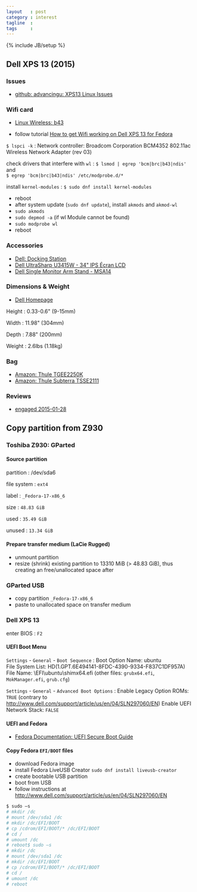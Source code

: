 ```yaml
---
layout   : post
category : interest
tagline  :
tags     :
---
```

{% include JB/setup %}

## Dell XPS 13 (2015)

### Issues

- [github: advancingu: XPS13 Linux Issues](https://github.com/advancingu/XPS13Linux/issues)

### Wifi card

- [Linux Wireless: b43](https://wireless.wiki.kernel.org/en/users/Drivers/b43)

- follow tutorial [How to get Wifi working on Dell XPS 13 for Fedora](https://doughgle.wordpress.com/2015/03/29/how-to-get-wifi-working-on-dell-xps-13-9343-model-for-fedora-linux/)

`$ lspci -k`
:   Network controller: Broadcom Corporation BCM4352 802.11ac Wireless Network Adapter (rev 03)

check drivers that interfere with `wl`
:   `$ lsmod | egrep 'bcm|brc|b43|ndis'` and  
    `$ egrep 'bcm|brc|b43|ndis' /etc/modprobe.d/*`  

install `kernel-modules`
:   `$ sudo dnf install kernel-modules` 

- reboot
- after system update (`sudo dnf update`), install `akmods` and `akmod-wl`
- `sudo akmods`
- `sudo depmod -a` (if wl Module cannot be found)
- `sudo modprobe wl`
- reboot

### Accessories

- [Dell: Docking Station](http://accessories.us.dell.com/sna/productdetail.aspx?sku=452-BBPG&ref=meekosystems)
- [Dell UltraSharp U3415W - 34" IPS Écran LCD](http://pilot.search.dell.com/U3415W)
- [Dell Single Monitor Arm Stand - MSA14](http://pilot.search.dell.com/msa14)

### Dimensions & Weight

- [Dell Homepage](http://www.dell.com/us/business/p/xps-13-linux/pd)

Height
:   0.33-0.6" (9-15mm)

Width
:   11.98" (304mm)

Depth
:   7.88" (200mm)

Weight
:   2.6lbs (1.18kg)

### Bag

- [Amazon: Thule TGEE2250K](http://www.amazon.fr/Thule-TGEE2250K-Housse-pour-MacBook/dp/B00R8K9BCS/ref=sr_1_fkmr0_3?s=computers&ie=UTF8&qid=1436523619&sr=1-3-fkmr0&keywords=thule+crossover+11)
- [Amazon: Thule Subterra TSSE2111](http://www.amazon.fr/Thule-Subterra-TSSE2111-MacBook-Tablette/dp/B00OTHOZUG/ref=sr_1_fkmr0_1?s=computers&ie=UTF8&qid=1436523619&sr=1-1-fkmr0&keywords=thule+crossover+11)

### Reviews

- [engaged 2015-01-28](http://www.amazon.fr/Thule-Subterra-TSSE2111-MacBook-Tablette/dp/B00OTHOZUG/ref=sr_1_fkmr0_1?s=computers&ie=UTF8&qid=1436523619&sr=1-1-fkmr0&keywords=thule+crossover+11)

## Copy partition from Z930

### Toshiba Z930: GParted

#### Source partition

partition
:   /dev/sda6

file system
:   `ext4`

label
:   `_Fedora-17-x86_6`

size
:   `48.83 GiB`

used
:   `35.49 GiB`

unused
:   `13.34 GiB`

#### Prepare transfer medium (LaCie Rugged)

- unmount partition
- resize (shrink) existing partition to 13310 MiB (> 48.83 GiB), thus creating an free/unallocated space after

### GParted USB

- copy partition `_Fedora-17-x86_6`
- paste to unallocated space on transfer medium

### Dell XPS 13

enter BIOS
:   `F2`

#### UEFI Boot Menu

`Settings` - `General` - `Boot Sequence`
:   Boot Option Name: ubuntu  
    File System List: HD(1.GPT.6E494141-8FDC-4390-9334-F837C1DF957A)  
    File Name: \EFI\ubuntu\shimx64.efi (other files: `grubx64.efi`, `MokManager.efi`, `grub.cfg`)

`Settings` - `General` - `Advanced Boot Options`
:   Enable Legacy Option ROMs: `TRUE` (contrary to http://www.dell.com/support/article/us/en/04/SLN297060/EN)
    Enable UEFI Network Stack: `FALSE`

#### UEFI and Fedora

- [Fedora Documentation: UEFI Secure Boot Guide](http://docs.fedoraproject.org/en-US/Fedora/18/html-single/UEFI_Secure_Boot_Guide/)

#### Copy Fedora `EFI/BOOT` files

- download Fedora image
- install Fedora LiveUSB Creator `sudo dnf install liveusb-creator`
- create bootable USB partition
- boot from USB
- follow instructions at http://www.dell.com/support/article/us/en/04/SLN297060/EN

```bash
$ sudo –s
# mkdir /dc
# mount /dev/sda1 /dc
# mkdir /dc/EFI/BOOT
# cp /cdrom/EFI/BOOT/* /dc/EFI/BOOT
# cd /
# umount /dc
# reboot$ sudo –s
# mkdir /dc
# mount /dev/sda1 /dc
# mkdir /dc/EFI/BOOT
# cp /cdrom/EFI/BOOT/* /dc/EFI/BOOT
# cd /
# umount /dc
# reboot
```
